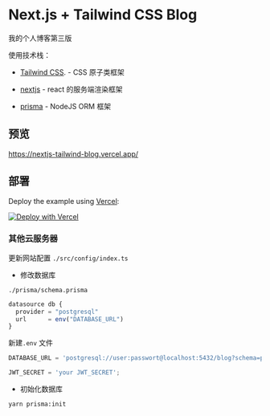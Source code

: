 # Next.js + Tailwind CSS Blog

我的个人博客第三版

使用技术栈：

- [Tailwind CSS](https://tailwindcss.com/docs/guides/nextjs). - CSS 原子类框架

- [nextjs](https://nextjs.org/) - react 的服务端渲染框架

- [prisma](https://www.prisma.io/) - NodeJS ORM 框架

## 预览

https://nextjs-tailwind-blog.vercel.app/

## 部署

Deploy the example using [Vercel](https://vercel.com?utm_source=github&utm_medium=readme&utm_campaign=next-example):

[![Deploy with Vercel](https://vercel.com/button)](https://vercel.com/new/git/external?repository-url=https://github.com/maqi1520/nextjs-tailwind-blog&project-name=blog&repository-name=blog)

### 其他云服务器

更新网站配置 `./src/config/index.ts`

- 修改数据库

`./prisma/schema.prisma`

```js
datasource db {
  provider = "postgresql"
  url      = env("DATABASE_URL")
}
```

新建`.env` 文件

```js
DATABASE_URL = 'postgresql://user:passwort@localhost:5432/blog?schema=public';

JWT_SECRET = 'your JWT_SECRET';
```

- 初始化数据库

```bash
yarn prisma:init
```
